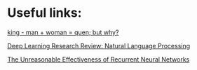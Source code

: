 # Useful links:

[king - man + woman = quen; but why?](http://p.migdal.pl/2017/01/06/king-man-woman-queen-why.html#)

[Deep Learning Research Review: Natural Language Processing](http://www.kdnuggets.com/2017/01/deep-learning-review-natural-language-processing.html)

[The Unreasonable Effectiveness of Recurrent Neural Networks](http://karpathy.github.io/2015/05/21/rnn-effectiveness/)

